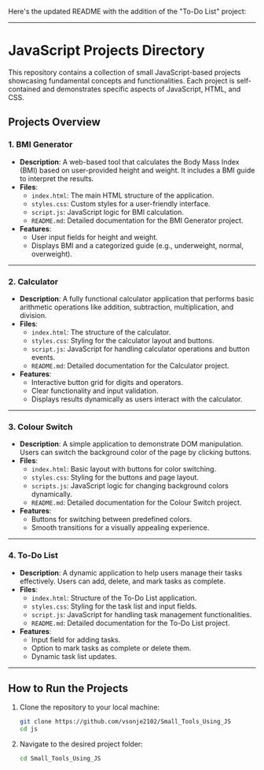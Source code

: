 Here's the updated README with the addition of the "To-Do List" project:

---

# JavaScript Projects Directory

This repository contains a collection of small JavaScript-based projects showcasing fundamental concepts and functionalities. Each project is self-contained and demonstrates specific aspects of JavaScript, HTML, and CSS.

## Projects Overview

### 1. **BMI Generator**
   - **Description**: A web-based tool that calculates the Body Mass Index (BMI) based on user-provided height and weight. It includes a BMI guide to interpret the results.
   - **Files**:
     - `index.html`: The main HTML structure of the application.
     - `styles.css`: Custom styles for a user-friendly interface.
     - `script.js`: JavaScript logic for BMI calculation.
     - `README.md`: Detailed documentation for the BMI Generator project.
   - **Features**:
     - User input fields for height and weight.
     - Displays BMI and a categorized guide (e.g., underweight, normal, overweight).

---

### 2. **Calculator**
   - **Description**: A fully functional calculator application that performs basic arithmetic operations like addition, subtraction, multiplication, and division.
   - **Files**:
     - `index.html`: The structure of the calculator.
     - `styles.css`: Styling for the calculator layout and buttons.
     - `script.js`: JavaScript for handling calculator operations and button events.
     - `README.md`: Detailed documentation for the Calculator project.
   - **Features**:
     - Interactive button grid for digits and operators.
     - Clear functionality and input validation.
     - Displays results dynamically as users interact with the calculator.

---

### 3. **Colour Switch**
   - **Description**: A simple application to demonstrate DOM manipulation. Users can switch the background color of the page by clicking buttons.
   - **Files**:
     - `index.html`: Basic layout with buttons for color switching.
     - `styles.css`: Styling for the buttons and page layout.
     - `scripts.js`: JavaScript logic for changing background colors dynamically.
     - `README.md`: Detailed documentation for the Colour Switch project.
   - **Features**:
     - Buttons for switching between predefined colors.
     - Smooth transitions for a visually appealing experience.

---

### 4. **To-Do List**
   - **Description**: A dynamic application to help users manage their tasks effectively. Users can add, delete, and mark tasks as complete.
   - **Files**:
     - `index.html`: Structure of the To-Do List application.
     - `styles.css`: Styling for the task list and input fields.
     - `script.js`: JavaScript for handling task management functionalities.
     - `README.md`: Detailed documentation for the To-Do List project.
   - **Features**:
     - Input field for adding tasks.
     - Option to mark tasks as complete or delete them.
     - Dynamic task list updates.

---

## How to Run the Projects

1. Clone the repository to your local machine:
   ```bash
   git clone https://github.com/vsonje2102/Small_Tools_Using_JS
   cd js
   ```
2. Navigate to the desired project folder:
   ```bash
   cd Small_Tools_Using_JS
   ```


